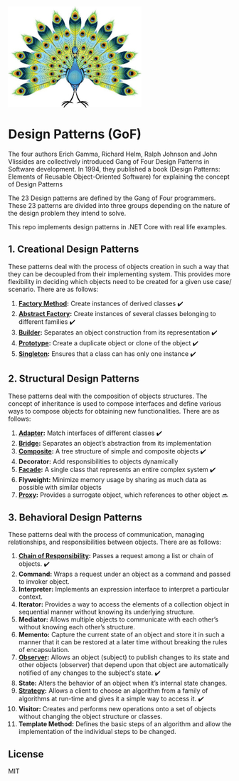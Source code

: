 ![Image of Design Patterns](https://github.com/hamzaak/designpatterns/blob/master/assets/peacock.jpg)
# Design Patterns (GoF)
The four authors Erich Gamma, Richard Helm, Ralph Johnson and John Vlissides are collectively introduced Gang of Four Design Patterns in Software development. In 1994, they published a book (Design Patterns: Elements of Reusable Object-Oriented Software) for explaining the concept of Design Patterns

The 23 Design patterns are defined by the Gang of Four programmers. These 23 patterns are divided into three groups depending on the nature of the design problem they intend to solve.

This repo implements design patterns in .NET Core with real life examples.

## 1. Creational Design Patterns
These patterns deal with the process of objects creation in such a way that they can be decoupled from their implementing system. This provides more flexibility in deciding which objects need to be created for a given use case/ scenario. There are as follows:
1. **[Factory Method](factorymethod/):** Create instances of derived classes :heavy_check_mark:
2. **[Abstract Factory](abstractfactory/):** Create instances of several classes belonging to different families :heavy_check_mark:
3. **[Builder](builder/):** Separates an object construction from its representation :heavy_check_mark:
4. **[Prototype](prototype/):** Create a duplicate object or clone of the object :heavy_check_mark:
5. **[Singleton](singleton/):** Ensures that a class can has only one instance :heavy_check_mark:

## 2. Structural Design Patterns
These patterns deal with the composition of objects structures. The concept of inheritance is used to compose interfaces and define various ways to compose objects for obtaining new functionalities. There are as follows:
1. **[Adapter](adapter/):** Match interfaces of different classes :heavy_check_mark:
2. **[Bridge](bridge/):** Separates an object’s abstraction from its implementation 
3. **[Composite](composite/):** A tree structure of simple and composite objects :heavy_check_mark:
4. **Decorator:** Add responsibilities to objects dynamically
5. **[Facade](facade/):** A single class that represents an entire complex system :heavy_check_mark:
6. **Flyweight:** Minimize memory usage by sharing as much data as possible with similar objects
7. **[Proxy](proxy/):** Provides a surrogate object, which references to other object :soon:

## 3. Behavioral Design Patterns
These patterns deal with the process of communication, managing relationships, and responsibilities between objects. There are as follows:
1. **[Chain of Responsibility](chainofresponsibility/):** Passes a request among a list or chain of objects. :heavy_check_mark:
2. **Command:** Wraps a request under an object as a command and passed to invoker object.
3. **Interpreter:** Implements an expression interface to interpret a particular context.
4. **Iterator:** Provides a way to access the elements of a collection object in sequential manner without knowing its underlying structure.
5. **Mediator:** Allows multiple objects to communicate with each other’s without knowing each other’s structure.
6. **Memento:** Capture the current state of an object and store it in such a manner that it can be restored at a later time without breaking the rules of encapsulation.
7. **[Observer](observer/):** Allows an object (subject) to publish changes to its state and other objects (observer) that depend upon that object are automatically notified of any changes to the subject's state. :heavy_check_mark:
8. **State:** Alters the behavior of an object when it’s internal state changes.
9. **[Strategy](strategy/):** Allows a client to choose an algorithm from a family of algorithms at run-time and gives it a simple way to access it. :heavy_check_mark:
10. **Visitor:** Creates and performs new operations onto a set of objects without changing the object structure or classes.
11. **Template Method:** Defines the basic steps of an algorithm and allow the implementation of the individual steps to be changed.

License
----

MIT